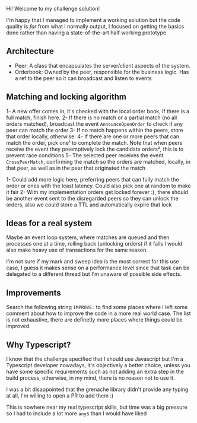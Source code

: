 Hi! Welcome to my challenge solution!

I'm happy that I managed to implement a working solution but the code quality is _far_ from what I normally output, I focused on getting the basics done rather than having a state-of-the-art half working prototype

## Architecture

- Peer: A class that encapsulates the server/client aspects of the system.
- Orderbook: Owned by the peer, responsible for the business logic. Has a ref to the peer so it can broadcast and listen to events

## Matching and locking algorithm

1- A new offer comes in, it's checked with the local order book, if there is a full match, finish here. 
2- If there is no match or a partial match (no all orders matched), broadcast the event `AnnounceOpenOrder` to check if any peer can match the order 
3- If no match happens within the peers, store that order locally, otherwise: 
4- If there are one or more peers that can match the order, pick one¹ to complete the match. Note that when peers receive the event they preemptively lock the candidate orders², this is to prevent race conditions 
5- The selected peer receives the event `CrossPeerMatch`, confirming the match so the orders are matched, locally, in that peer, as well as in the peer that originated the match

1- Could add more logic here, preferring peers that can fully match the order or ones with the least latency. Could also pick one at random to make it fair 
2- With my implementation orders get locked forever :), there should be another event sent to the disregarded peers so they can unlock the orders, also we could store a TTL and automatically expire that lock

## Ideas for a real system

Maybe an event loop system, where matches are queued and then processes one at a time, rolling back (unlocking orders) if it fails I would also make heavy use of transactions for the same reason.

I'm not sure if my mark and sweep idea is the most correct for this use case, I guess it makes sense on a performance level since that task can be delegated to a different thread but I'm unaware of possible side effects.

## Improvements

Search the following string `IMPROVE:` to find some places where I left some comment about how to improve the code in a more real world case. The list is not exhaustive, there are definetly more places where things could be improved.

## Why Typescript?

I know that the challenge specified that I should use Javascript but I'm a Typescript developer nowadays, it's objectively a better choice, unless you have some specific requirements such as not adding an extra step in the build process, otherwise, in my mind, there is no reason not to use it.

I was a bit disappointed that the grenache library didn't provide any typing at all, I'm willing to open a PR to add them :)

This is nowhere near my real typescript skills, but time was a big pressure so I had to include a lot more `any`s than I would have liked
